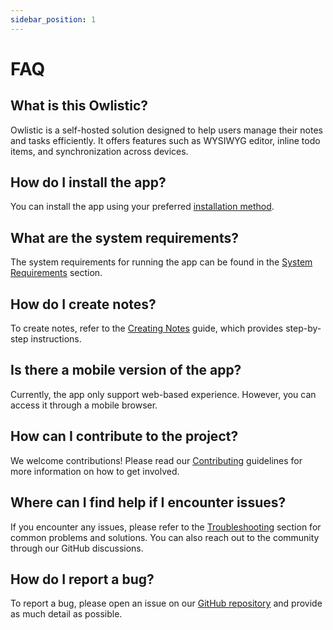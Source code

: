 ```yaml
---
sidebar_position: 1
---
```


# FAQ

## What is this Owlistic?

Owlistic is a self-hosted solution designed to help users manage their notes and tasks efficiently. It offers features such as WYSIWYG editor, inline todo items, and synchronization across devices.

## How do I install the app?

You can install the app using your preferred [installation method](/docs/category/installation).

## What are the system requirements?

The system requirements for running the app can be found in the [System Requirements](../installation/system-requirements.md) section.

## How do I create notes?

To create notes, refer to the [Creating Notes](../features/creating-notes.md) guide, which provides step-by-step instructions.

## Is there a mobile version of the app?

Currently, the app only support web-based experience. However, you can access it through a mobile browser.

## How can I contribute to the project?

We welcome contributions! Please read our [Contributing](../contributing/pull-requests.md) guidelines for more information on how to get involved.

## Where can I find help if I encounter issues?

If you encounter any issues, please refer to the [Troubleshooting](../troubleshooting/common-issues.md) section for common problems and solutions. You can also reach out to the community through our GitHub discussions.

## How do I report a bug?

To report a bug, please open an issue on our [GitHub repository](https://github.com/owlistic-notes/owlistic/issues) and provide as much detail as possible.
